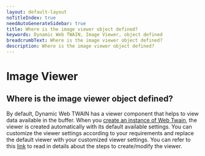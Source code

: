 ```yaml
---
layout: default-layout
noTitleIndex: true
needAutoGenerateSidebar: true
title: Where is the image viewer object defined?
keywords: Dynamic Web TWAIN, Image Viewer, object defined
breadcrumbText: Where is the image viewer object defined?
description: Where is the image viewer object defined?
---
```


# Image Viewer

## Where is the image viewer object defined?

By default, Dynamic Web TWAIN has a viewer component that helps to view data available in the buffer. When you <a href="https://www.dynamsoft.com/web-twain/docs-archive/v17.2.1/indepth/features/initialize.html?ver=17.2.1#creating-the-webtwain-instance" target="_blank">create an instance of Web Twain</a>, the viewer is created automatically with its default available settings. You can customize the viewer settings according to your requirements and replace the default viewer with your customized viewer settings.
You can refer to this <a href="https://www.dynamsoft.com/web-twain/docs-archive/v17.2.1/indepth/features/viewer.html?ver=17.2.1#create-the-viewer" target="_blank">link</a> to read in details about the steps to create/modify the viewer.
